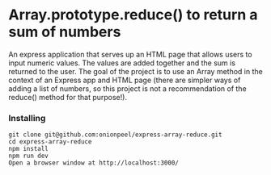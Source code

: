 # Array.prototype.reduce() to return a sum of numbers
An express application that serves up an HTML page that allows users to input numeric values.  The values are added together and the sum is returned to the user.
The goal of the project is to use an Array method in the context of an Express app and HTML page (there are simpler ways of adding a list of numbers, so this project is not a recommendation of the reduce() method for that purpose!).
### Installing
```
git clone git@github.com:onionpeel/express-array-reduce.git
cd express-array-reduce
npm install
npm run dev
Open a browser window at http://localhost:3000/
```
